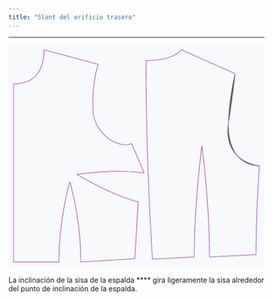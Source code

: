 ```yaml
---
title: "Slant del orificio trasero"
---
```


***

![El efecto de la opción de inclinación del orificio trasero sobre el patrón](sample.png)

La inclinación de la sisa de la espalda **** gira ligeramente la sisa alrededor del punto de inclinación de la espalda.




